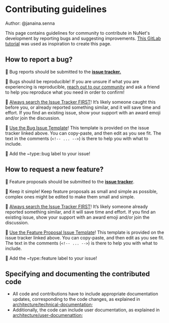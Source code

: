 # Contributing guidelines

Author: @janaina.senna

This page contains guidelines for community to contribute in NuNet's development by reporting bugs and suggesting improvements. [This GitLab tutorial](https://forum.gitlab.com/t/report-a-bug/40232/1) was used as inspiration to create this page.

## How to report a bug?

:bug: Bug reports should be submitted to the [**issue tracker.**](https://gitlab.com/nunet/documentation/-/issues)

:bug: Bugs should be reproducible! If you are unsure if what you are experiencing is reproducible, [reach out to our community](TBD) and ask a friend to help you reproduce what you need in order to confirm!

:bug: [Always search the Issue Tracker FIRST](https://gitlab.com/nunet/documentation/-/issues/?label_name=type::bug)! It’s likely someone caught this before you, or already reported something similar, and it will save time and effort. If you find an existing issue, show your support with an award emoji and/or join the discussion.

:bug: [Use the Bug Issue Template](https://gitlab.com/nunet/documentation/-/blob/main/.gitlab/issue_templates/Bug.md)! This template is provided on the issue tracker linked above. You can copy-paste, and then edit as you see fit. The text in the comments (`<!-- ... -->`) is there to help you with what to include.

:bug: Add the ~type::bug label to your issue!


## How to request a new feature?

:star2: Feature proposals should be submitted to the [**issue tracker**](https://gitlab.com/nunet/documentation/-/issues).

:star2: Keep it simple! Keep feature proposals as small and simple as possible, complex ones might be edited to make them small and simple.

:star2: [Always search the Issue Tracker FIRST](https://gitlab.com/nunet/documentation/-/issues/?label_name=type::feature)! It’s likely someone already reported something similar, and it will save time and effort. If you find an existing issue, show your support with an award emoji and/or join the discussion.

:star2: [Use the Feature Proposal Issue Template](https://gitlab.com/nunet/documentation/-/blob/main/.gitlab/issue_templates/Feature.md)! This template is provided on the issue tracker linked above. You can copy-paste, and then edit as you see fit. The text in the comments (`<!-- ... -->`) is there to help you with what to include.

:star2: Add the ~type::feature label to your issue!

## Specifying and documenting the contributed code

* All code and contributions have to include appropriate documentation updates, corresponding to the code changes, as explained in [architecture/technical-documentation](https://gitlab.com/nunet/architecture/-/blob/develop/technical-documentation);
* Additionally, the code can include user documentation, as explained in [architecture/user-documenattion](https://gitlab.com/nunet/architecture/-/tree/develop/user-documentation);
